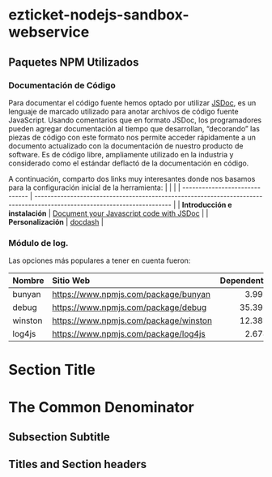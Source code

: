 # ezticket-nodejs-sandbox-webservice

## Paquetes NPM Utilizados

### Documentación de Código

Para documentar el código fuente hemos optado por utilizar
[JSDoc](https://jsdoc.app/), es un lenguaje de marcado utilizado para anotar
archivos de código fuente JavaScript. Usando comentarios que en formato JSDoc,
los programadores pueden agregar documentación al tiempo que desarrollan,
“decorando” las piezas de código con este formato nos permite acceder
rápidamente a un documento actualizado con la documentación de nuestro producto
de software. Es de código libre, ampliamente utilizado en la industria y
considerado como el estándar deflactó de la documentación en código.

A continuación, comparto dos links muy interesantes donde nos basamos para la
configuración inicial de la herramienta:
| <!-- -->                       | <!-- -->                                                                                                                 |
| ------------------------------ | ------------------------------------------------------------------------------------------------------------------------ |
| **Introducción e instalación** | [Document your Javascript code with JSDoc](https://dev.to/paulasantamaria/document-your-javascript-code-with-jsdoc-2fbf) |
| **Personalización**            | [docdash](https://github.com/clenemt/docdash)                                                                            |


### Módulo de log.

Las opciones más populares a tener en cuenta fueron:

| Nombre  | Sitio Web                               | Dependents |
| :------ | :-------------------------------------- | ---------: |
| bunyan  | <https://www.npmjs.com/package/bunyan>  |      3.999 |
| debug   | <https://www.npmjs.com/package/debug>   |     35.396 |
| winston | <https://www.npmjs.com/package/winston> |     12.381 |
| log4js  | <https://www.npmjs.com/package/log4js>  |      2.674 |


Section Title
=============
The Common Denominator
======================

Subsection Subtitle
-------------------
Titles and Section headers
--------------------------